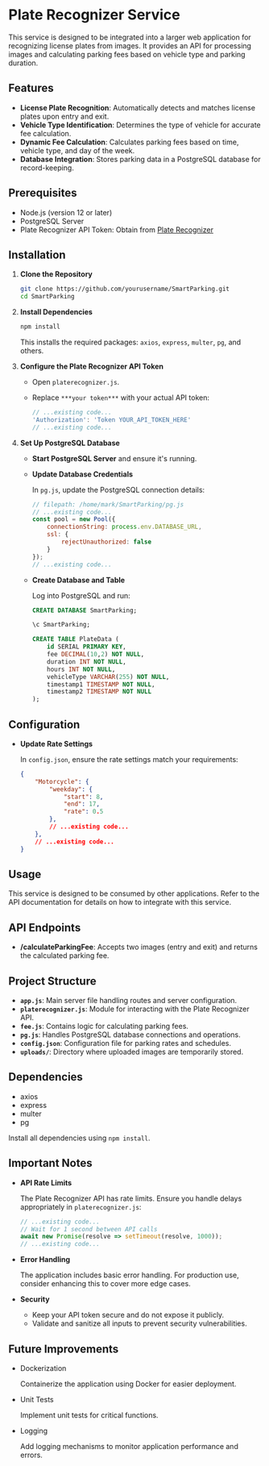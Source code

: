 # Plate Recognizer Service

This service is designed to be integrated into a larger web application for recognizing license plates from images. It provides an API for processing images and calculating parking fees based on vehicle type and parking duration.

## Features

-   **License Plate Recognition**: Automatically detects and matches license plates upon entry and exit.
-   **Vehicle Type Identification**: Determines the type of vehicle for accurate fee calculation.
-   **Dynamic Fee Calculation**: Calculates parking fees based on time, vehicle type, and day of the week.
-   **Database Integration**: Stores parking data in a PostgreSQL database for record-keeping.

## Prerequisites

-   Node.js (version 12 or later)
-   PostgreSQL Server
-   Plate Recognizer API Token: Obtain from [Plate Recognizer](https://platerecognizer.com)

## Installation

1.  **Clone the Repository**

    ```bash
    git clone https://github.com/yourusername/SmartParking.git
    cd SmartParking
    ```

2.  **Install Dependencies**

    ```bash
    npm install
    ```

    This installs the required packages: `axios`, `express`, `multer`, `pg`, and others.

3.  **Configure the Plate Recognizer API Token**

    -   Open `platerecognizer.js`.
    -   Replace `***your token***` with your actual API token:

        ```javascript
        // ...existing code...
        'Authorization': 'Token YOUR_API_TOKEN_HERE'
        // ...existing code...
        ```

4.  **Set Up PostgreSQL Database**

    -   **Start PostgreSQL Server** and ensure it's running.
    -   **Update Database Credentials**

        In `pg.js`, update the PostgreSQL connection details:

        ```javascript
        // filepath: /home/mark/SmartParking/pg.js
        // ...existing code...
        const pool = new Pool({
            connectionString: process.env.DATABASE_URL,
            ssl: {
                rejectUnauthorized: false
            }
        });
        // ...existing code...
        ```

    -   **Create Database and Table**

        Log into PostgreSQL and run:

        ```sql
        CREATE DATABASE SmartParking;

        \c SmartParking;

        CREATE TABLE PlateData (
            id SERIAL PRIMARY KEY,
            fee DECIMAL(10,2) NOT NULL,
            duration INT NOT NULL,
            hours INT NOT NULL,
            vehicleType VARCHAR(255) NOT NULL,
            timestamp1 TIMESTAMP NOT NULL,
            timestamp2 TIMESTAMP NOT NULL
        );
        ```

## Configuration

-   **Update Rate Settings**

    In `config.json`, ensure the rate settings match your requirements:

    ```json
    {
        "Motorcycle": {
            "weekday": {
                "start": 8,
                "end": 17,
                "rate": 0.5
            },
            // ...existing code...
        },
        // ...existing code...
    }
    ```

## Usage

This service is designed to be consumed by other applications.  Refer to the API documentation for details on how to integrate with this service.

## API Endpoints

-   **/calculateParkingFee**: Accepts two images (entry and exit) and returns the calculated parking fee.

## Project Structure

-   **`app.js`**: Main server file handling routes and server configuration.
-   **`platerecognizer.js`**: Module for interacting with the Plate Recognizer API.
-   **`fee.js`**: Contains logic for calculating parking fees.
-   **`pg.js`**: Handles PostgreSQL database connections and operations.
-   **`config.json`**: Configuration file for parking rates and schedules.
-   **`uploads/`**: Directory where uploaded images are temporarily stored.

## Dependencies

-   axios
-   express
-   multer
-   pg

Install all dependencies using `npm install`.

## Important Notes

-   **API Rate Limits**

    The Plate Recognizer API has rate limits. Ensure you handle delays appropriately in `platerecognizer.js`:

    ```javascript
    // ...existing code...
    // Wait for 1 second between API calls
    await new Promise(resolve => setTimeout(resolve, 1000));
    // ...existing code...
    ```

-   **Error Handling**

    The application includes basic error handling. For production use, consider enhancing this to cover more edge cases.

-   **Security**

    -   Keep your API token secure and do not expose it publicly.
    -   Validate and sanitize all inputs to prevent security vulnerabilities.

## Future Improvements

-   Dockerization

    Containerize the application using Docker for easier deployment.

-   Unit Tests

    Implement unit tests for critical functions.

-   Logging

    Add logging mechanisms to monitor application performance and errors.

